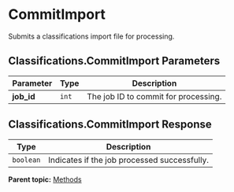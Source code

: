 # CommitImport

Submits a classifications import file for processing.

## Classifications.CommitImport Parameters

|Parameter|Type|Description|
|---------|----|-----------|
|**job_id** |`int` | The job ID to commit for processing.|

## Classifications.CommitImport Response

|Type|Description|
|----|-----------|
|`boolean` | Indicates if the job processed successfully. |

**Parent topic:** [Methods](../methods/classifications_methods.md)

